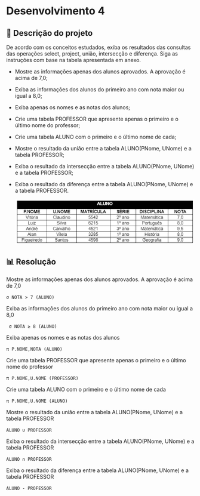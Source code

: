 # Desenvolvimento 4

## 📝 Descrição do projeto

De acordo com os conceitos estudados, exiba os resultados das consultas das operações select, project, união, intersecção e diferença. Siga as instruções com base na tabela apresentada em anexo.

- Mostre as informações apenas dos alunos aprovados. A aprovação é acima de 7,0;
- Exiba as informações dos alunos do primeiro ano com nota maior ou igual a 8,0;
- Exiba apenas os nomes e as notas dos alunos;
- Crie uma tabela PROFESSOR que apresente apenas o primeiro e o último nome do professor;
- Crie uma tabela ALUNO com o primeiro e o último nome de cada;
- Mostre o resultado da união entre a tabela ALUNO(PNome, UNome) e a tabela PROFESSOR;
- Exiba o resultado da intersecção entre a tabela ALUNO(PNome, UNome) e a tabela PROFESSOR;
- Exiba o resultado da diferença entre a tabela ALUNO(PNome, UNome) e a tabela PROFESSOR.

    <img src="../img/Imagem01_Atividade04_BancoDeDadosI.png" alt="">

## 📊 Resolução
Mostre as informações apenas dos alunos aprovados. A aprovação é acima de 7,0
```
σ NOTA > 7 (ALUNO)
```

Exiba as informações dos alunos do primeiro ano com nota maior ou igual a 8,0
```
 σ NOTA ≥ 8 (ALUNO)
```
Exiba apenas os nomes e as notas dos alunos
```
π P.NOME,NOTA (ALUNO)
```
Crie uma tabela PROFESSOR que apresente apenas o primeiro e o último nome do professor
```
π P.NOME,U.NOME (PROFESSOR)
```
Crie uma tabela ALUNO com o primeiro e o último nome de cada
```
π P.NOME,U.NOME (ALUNO)
```
Mostre o resultado da união entre a tabela ALUNO(PNome, UNome) e a tabela PROFESSOR
```
ALUNO ∪ PROFESSOR
```
Exiba o resultado da intersecção entre a tabela ALUNO(PNome, UNome) e a tabela PROFESSOR
```
ALUNO ∩ PROFESSOR
```
Exiba o resultado da diferença entre a tabela ALUNO(PNome, UNome) e a tabela PROFESSOR
```
ALUNO - PROFESSOR
```




